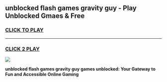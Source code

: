 
## unblocked flash games gravity guy - Play Unblocked Gmaes & Free
<h3>
<a href="https://news.freeplayer.one?title=unblocked_flash_games_gravity_guy&ref=23F">CLICK TO PLAY</a></h3>
<hr>

<h3>
<a href="https://news.freeplayer.one?title=unblocked_flash_games_gravity_guy&ref=23F">CLICK 2 PLAY</a>
  
</h3>

<a href="https://news.freeplayer.one?title=unblocked_flash_games_gravity_guy&ref=23F/"><img src="https://clearcache.store/games.png"></a>


**unblocked flash games gravity guy games unblocked: Your Gateway to Fun and Accessible Online Gaming**
